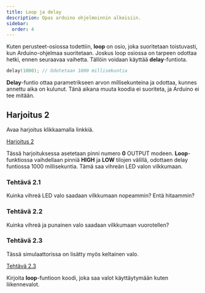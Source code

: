 ```yaml
---
title: Loop ja delay
description: Opas arduino ohjelmoinnin alkeisiin.
sidebar:
  order: 4
---
```


Kuten perusteet-osiossa todettiin, **loop** on osio, joka suoritetaan toistuvasti, kun Arduino-ohjelmaa suoritetaan. Joskus loop osiossa on tarpeen odottaa hetki, ennen seuraavaa vaihetta. Tällöin voidaan käyttää **delay**-funtiota.

```c
delay(1000); // Odotetaan 1000 millisekuntia
```

**Delay**-funtio ottaa parametrikseen arvon millisekunteina ja odottaa, kunnes annettu aika on kulunut. Tänä aikana muuta koodia ei suoriteta, ja Arduino ei tee mitään.

## Harjoitus 2

Avaa harjoitus klikkaamalla linkkiä.

<a href="https://wokwi.com/projects/401573536310785025" target="_blank" rel="noopener noreferrer">Harjoitus 2</a>

Tässä harjoituksessa asetetaan pinni numero **0** OUTPUT modeen. **Loop**-funktiossa vaihdellaan pinniä **HIGH** ja **LOW** tilojen välillä, odottaen delay funtiossa 1000 millisekuntia. Tämä saa vihreän LED valon vilkkumaan.

### Tehtävä 2.1

Kuinka vihreä LED valo saadaan vilkkumaan nopeammin? Entä hitaammin?

### Tehtävä 2.2

Kuinka vihreä ja punainen valo saadaan vilkkumaan vuorotellen?

### Tehtävä 2.3

Tässä simulaattorissa on lisätty myös keltainen valo. 

<a href="https://wokwi.com/projects/401574802672996353" target="_blank" rel="noopener noreferrer">Tehtävä 2.3</a>

Kirjoita **loop**-funtioon koodi, joka saa valot käyttäytymään kuten liikennevalot.

